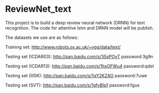 # ReviewNet_text

This project is to build a deep review neural network (DRNN) for text recognition.
The code for attentive lstm and DRNN model will be publish.

The datasets we use are as follows:

Training set: http://www.robots.ox.ac.uk/~vgg/data/text/

Testing set (ICDAR03): http://pan.baidu.com/s/1i5sPOyT password:3g9n

Testing set (ICDAR13): http://pan.baidu.com/s/1hsOFWu4 password:qdst

Testing set (III5K): http://pan.baidu.com/s/1qY2KZAO password:7uwe

Testing set (SVT): http://pan.baidu.com/s/1gfvBIp1 password:fgus
